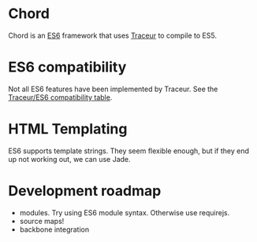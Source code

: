 Chord
=====

Chord is an [ES6] framework that uses [Traceur] to compile to ES5.


ES6 compatibility
=====

Not all ES6 features have been implemented by Traceur. See the [Traceur/ES6 compatibility table].


HTML Templating
=====

ES6 supports template strings. They seem flexible enough, but if they end up not working out, we can use Jade.


Development roadmap
=====

- modules. Try using ES6 module syntax. Otherwise use requirejs.
- source maps! 
- backbone integration







[ES6]:http://tc39wiki.calculist.org/es6/
[Traceur]:https://github.com/google/traceur-compiler
[Traceur/ES6 compatibility table]:http://kangax.github.io/compat-table/es6/#tr
[Jade]:http://jade-lang.com/reference/
